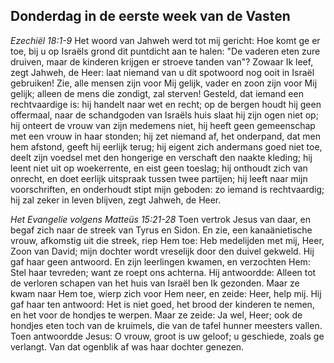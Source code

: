 ## Donderdag in de eerste week van de Vasten

*Ezechiël 18:1-9*
Het woord van Jahweh werd tot mij gericht: Hoe komt ge er toe, bij u op Israëls grond dit puntdicht aan te halen: "De vaderen eten zure druiven, maar de kinderen krijgen er stroeve tanden van"? Zowaar Ik leef, zegt Jahweh, de Heer: laat niemand van u dit spotwoord nog ooit in Israël gebruiken! Zie, alle mensen zijn voor Mij gelijk, vader en zoon zijn voor Mij gelijk; alleen de mens die zondigt, zal sterven! Gesteld, dat iemand een rechtvaardige is: hij handelt naar wet en recht; op de bergen houdt hij geen offermaal, naar de schandgoden van Israëls huis slaat hij zijn ogen niet op; hij onteert de vrouw van zijn medemens niet, hij heeft geen gemeenschap met een vrouw in haar stonden; hij zet niemand af, het onderpand, dat men hem afstond, geeft hij eerlijk terug; hij eigent zich andermans goed niet toe, deelt zijn voedsel met den hongerige en verschaft den naakte kleding; hij leent niet uit op woekerrente, en eist geen toeslag; hij onthoudt zich van onrecht, en doet eerlijk uitspraak tussen twee partijen; hij leeft naar mijn voorschriften, en onderhoudt stipt mijn geboden: zo iemand is rechtvaardig; hij zal zeker in leven blijven, zegt Jahweh, de Heer. 

*Het Evangelie volgens Matteüs 15:21-28*
Toen vertrok Jesus van daar, en begaf zich naar de streek van Tyrus en Sidon. En zie, een kanaänietische vrouw, afkomstig uit die streek, riep Hem toe: Heb medelijden met mij, Heer, Zoon van David; mijn dochter wordt vreselijk door den duivel gekweld. Hij gaf haar geen antwoord. En zijn leerlingen kwamen, en verzochten Hem: Stel haar tevreden; want ze roept ons achterna. Hij antwoordde: Alleen tot de verloren schapen van het huis van Israël ben Ik gezonden. Maar ze kwam naar Hem toe, wierp zich voor Hem neer, en zeide: Heer, help mij. Hij gaf haar ten antwoord: Het is niet goed, het brood der kinderen te nemen, en het voor de hondjes te werpen. Maar ze zeide: Ja wel, Heer; ook de hondjes eten toch van de kruimels, die van de tafel hunner meesters vallen. Toen antwoordde Jesus: O vrouw, groot is uw geloof; u geschiede, zoals ge verlangt. Van dat ogenblik af was haar dochter genezen. 


